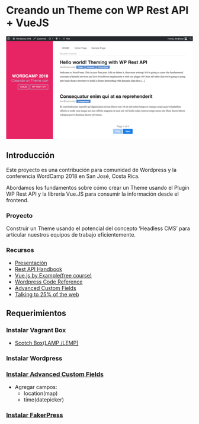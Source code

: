 # Creando un Theme con WP Rest API + VueJS
![Creando un Theme con WP Rest API + VueJS](./preview.png)

## Introducción
Este proyecto es una contribución para comunidad de Wordpress y la conferencia WordCamp 2018 en San José, Costa Rica. 

Abordamos los fundamentos sobre cómo crear un Theme usando el Plugin WP Rest API y la librería Vue.JS para consumir la información desde el frontend.

### Proyecto
Construir un Theme usando el potencial del concepto ‘Headless CMS’ para articular nuestros equipos de trabajo eficientemente.

### Recursos
- [Presentación](https://www.slideshare.net/brojask/creando-un-theme-con-wp-rest-api)
- [Rest API Handbook](https://developer.wordpress.org/rest-api/)
- [Vue.js by Example(free course)](https://coursetro.com/courses/23/Vue-Tutorial-in-2018---Learn-Vue.js-by-Example)
- [Wordpress Code Reference](https://developer.wordpress.org/reference
)
- [Advanced Custom Fields](https://www.advancedcustomfields.com/resources/getting-started-with-acf/)
- [Talking to 25% of the web](https://humanmade.com/wordpress-rest-api-white-paper/)

## Requerimientos

### Instalar Vagrant Box
- [Scotch Box(LAMP /LEMP)](https://box.scotch.io/)

### Instalar Wordpress

### [Instalar Advanced Custom Fields](https://www.advancedcustomfields.com/)
* Agregar campos:
    + location(map)
    + time(datepicker)

### [Instalar FakerPress](https://es.wordpress.org/plugins/fakerpress/)
